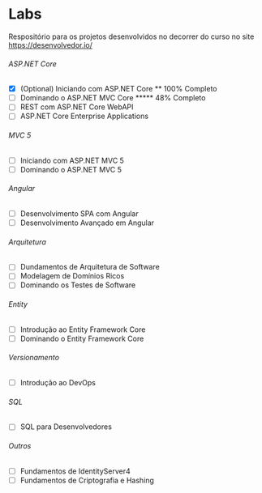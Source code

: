 # Labs
 Respositório para os projetos desenvolvidos no decorrer do curso no site https://desenvolvedor.io/

###### ASP.NET Core
- [x] \(Optional) Iniciando com ASP.NET Core  ** 	100% Completo
- [ ] Dominando o ASP.NET MVC Core *****			48% Completo
- [ ] REST com ASP.NET Core WebAPI
- [ ] ASP.NET Core Enterprise Applications

###### MVC 5
- [ ] Iniciando com ASP.NET MVC 5
- [ ] Dominando o ASP.NET MVC 5

###### Angular
- [ ] Desenvolvimento SPA com Angular
- [ ] Desenvolvimento Avançado em Angular

###### Arquitetura
- [ ] Dundamentos de Arquitetura de Software
- [ ] Modelagem de Domínios Ricos
- [ ] Dominando os Testes de Software

###### Entity
- [ ] Introdução ao Entity Framework Core
- [ ] Dominando o Entity Framework Core

###### Versionamento
- [ ] Introdução ao DevOps

###### SQL
- [ ] SQL para Desenvolvedores

###### Outros
- [ ] Fundamentos de IdentityServer4
- [ ] Fundamentos de Criptografia e Hashing
